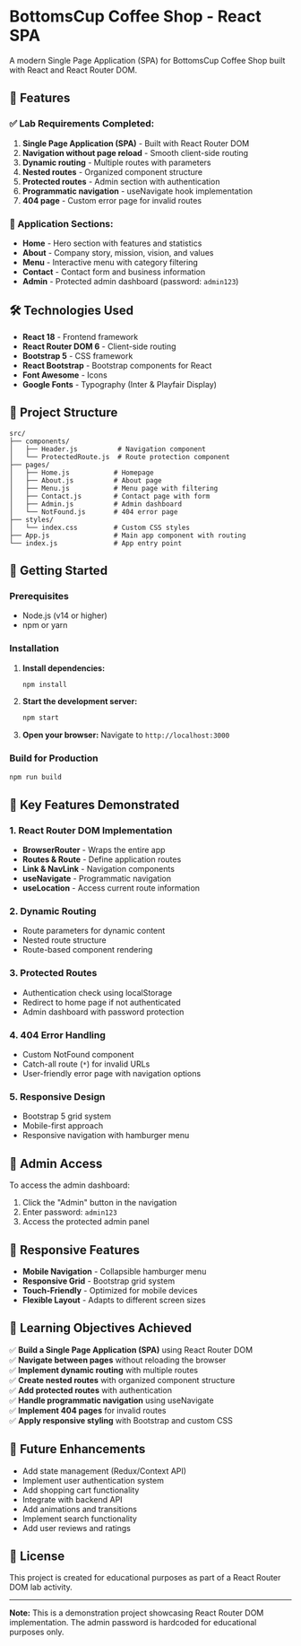 # BottomsCup Coffee Shop - React SPA

A modern Single Page Application (SPA) for BottomsCup Coffee Shop built with React and React Router DOM.

## 🚀 Features

### ✅ Lab Requirements Completed:
1. **Single Page Application (SPA)** - Built with React Router DOM
2. **Navigation without page reload** - Smooth client-side routing
3. **Dynamic routing** - Multiple routes with parameters
4. **Nested routes** - Organized component structure
5. **Protected routes** - Admin section with authentication
6. **Programmatic navigation** - useNavigate hook implementation
7. **404 page** - Custom error page for invalid routes

### 🎯 Application Sections:
- **Home** - Hero section with features and statistics
- **About** - Company story, mission, vision, and values
- **Menu** - Interactive menu with category filtering
- **Contact** - Contact form and business information
- **Admin** - Protected admin dashboard (password: `admin123`)

## 🛠️ Technologies Used

- **React 18** - Frontend framework
- **React Router DOM 6** - Client-side routing
- **Bootstrap 5** - CSS framework
- **React Bootstrap** - Bootstrap components for React
- **Font Awesome** - Icons
- **Google Fonts** - Typography (Inter & Playfair Display)

## 📁 Project Structure

```
src/
├── components/
│   ├── Header.js          # Navigation component
│   └── ProtectedRoute.js  # Route protection component
├── pages/
│   ├── Home.js           # Homepage
│   ├── About.js          # About page
│   ├── Menu.js           # Menu page with filtering
│   ├── Contact.js        # Contact page with form
│   ├── Admin.js          # Admin dashboard
│   └── NotFound.js       # 404 error page
├── styles/
│   └── index.css         # Custom CSS styles
├── App.js                # Main app component with routing
└── index.js              # App entry point
```

## 🚀 Getting Started

### Prerequisites
- Node.js (v14 or higher)
- npm or yarn

### Installation

1. **Install dependencies:**
   ```bash
   npm install
   ```

2. **Start the development server:**
   ```bash
   npm start
   ```

3. **Open your browser:**
   Navigate to `http://localhost:3000`

### Build for Production

```bash
npm run build
```

## 🎨 Key Features Demonstrated

### 1. React Router DOM Implementation
- **BrowserRouter** - Wraps the entire app
- **Routes & Route** - Define application routes
- **Link & NavLink** - Navigation components
- **useNavigate** - Programmatic navigation
- **useLocation** - Access current route information

### 2. Dynamic Routing
- Route parameters for dynamic content
- Nested route structure
- Route-based component rendering

### 3. Protected Routes
- Authentication check using localStorage
- Redirect to home page if not authenticated
- Admin dashboard with password protection

### 4. 404 Error Handling
- Custom NotFound component
- Catch-all route (`*`) for invalid URLs
- User-friendly error page with navigation options

### 5. Responsive Design
- Bootstrap 5 grid system
- Mobile-first approach
- Responsive navigation with hamburger menu

## 🔐 Admin Access

To access the admin dashboard:
1. Click the "Admin" button in the navigation
2. Enter password: `admin123`
3. Access the protected admin panel

## 📱 Responsive Features

- **Mobile Navigation** - Collapsible hamburger menu
- **Responsive Grid** - Bootstrap grid system
- **Touch-Friendly** - Optimized for mobile devices
- **Flexible Layout** - Adapts to different screen sizes

## 🎯 Learning Objectives Achieved

✅ **Build a Single Page Application (SPA)** using React Router DOM  
✅ **Navigate between pages** without reloading the browser  
✅ **Implement dynamic routing** with multiple routes  
✅ **Create nested routes** with organized component structure  
✅ **Add protected routes** with authentication  
✅ **Handle programmatic navigation** using useNavigate  
✅ **Implement 404 pages** for invalid routes  
✅ **Apply responsive styling** with Bootstrap and custom CSS  

## 🚀 Future Enhancements

- Add state management (Redux/Context API)
- Implement user authentication system
- Add shopping cart functionality
- Integrate with backend API
- Add animations and transitions
- Implement search functionality
- Add user reviews and ratings

## 📄 License

This project is created for educational purposes as part of a React Router DOM lab activity.

---

**Note:** This is a demonstration project showcasing React Router DOM implementation. The admin password is hardcoded for educational purposes only.
